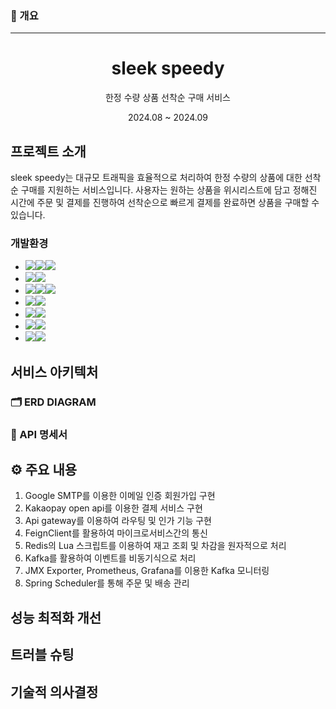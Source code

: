 ### 📄 개요

**********************

<a name="readme-top"></a>
<div align="center">
<h1 align="center">sleek speedy</h1>
    <p align="center">
        한정 수량 상품 선착순 구매 서비스
    </p>
    <p align="center">
        2024.08 ~ 2024.09
    </p>
</div>

## 프로젝트 소개
sleek speedy는 대규모 트래픽을 효율적으로 처리하여 한정 수량의 상품에 대한 선착순 구매를 지원하는 서비스입니다. 
사용자는 원하는 상품을 위시리스트에 담고 정해진 시간에 주문 및 결제를 진행하여 선착순으로 빠르게 결제를 완료하면 상품을 구매할 수 있습니다.



### 개발환경

- <img src="https://img.shields.io/badge/Framework-%23121011?style=for-the-badge"><img src="https://img.shields.io/badge/springboot-6DB33F?style=for-the-badge&logo=springboot&logoColor=white"><img src="https://img.shields.io/badge/3.3.2-515151?style=for-the-badge">
- <img src="https://img.shields.io/badge/Security-%23121011?style=for-the-badge"><img src="https://img.shields.io/badge/springsecurity-6DB33F?style=for-the-badge&logo=springsecurity&logoColor=white"/>
- <img src="https://img.shields.io/badge/Language-%23121011?style=for-the-badge"><img src="https://img.shields.io/badge/java-%23ED8B00?style=for-the-badge&logo=openjdk&logoColor=white"><img src="https://img.shields.io/badge/21-515151?style=for-the-badge">
- <img src="https://img.shields.io/badge/DataBase-%23121011?style=for-the-badge"><img src="https://img.shields.io/badge/mysql-4479A1?style=for-the-badge&logo=mysql&logoColor=white">
- <img src="https://img.shields.io/badge/DataBase-%23121011?style=for-the-badge"><img src="https://img.shields.io/badge/redis-%23DD0031.svg?style=for-the-badge&logo=redis&logoColor=white">
- <img src="https://img.shields.io/badge/Platform-%23121011?style=for-the-badge"><img src="https://img.shields.io/badge/Apache%20Kafka-%23A020F0?style=for-the-badge&logo=apachekafka">
- <img src="https://img.shields.io/badge/Platform-%23121011?style=for-the-badge"><img src="https://img.shields.io/badge/docker-%230db7ed.svg?style=for-the-badge&logo=docker&logoColor=white">


## 서비스 아키텍처

### 🗂️ ERD DIAGRAM
### 📜 API 명세서

## ⚙ 주요 내용
1. Google SMTP를 이용한 이메일 인증 회원가입 구현
2. Kakaopay open api를 이용한 결제 서비스 구현
3. Api gateway를 이용하여 라우팅 및 인가 기능 구현
4. FeignClient를 활용하여 마이크로서비스간의 통신
5. Redis의 Lua 스크립트를 이용하여 재고 조회 및 차감을 원자적으로 처리
6. Kafka를 활용하여 이벤트를 비동기식으로 처리
7. JMX Exporter, Prometheus, Grafana를 이용한 Kafka 모니터링
8. Spring Scheduler를 통해 주문 및 배송 관리

## 성능 최적화 개선

## 트러블 슈팅

## 기술적 의사결정





